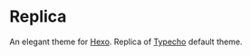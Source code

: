 # Replica

An elegant theme for [Hexo]. Replica of [Typecho] default theme.

[Hexo]: https://hexo.io/
[Typecho]: http://typecho.org/
